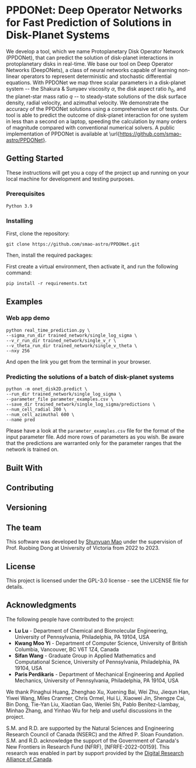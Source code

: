 # PPDONet: Deep Operator Networks for Fast Prediction of Solutions in Disk-Planet Systems

We develop a tool, which we name Protoplanetary Disk Operator Network (PPDONet), that can predict the solution of disk-planet interactions in protoplanetary disks in real-time. We base our tool on Deep Operator Networks (DeepONets), a class of neural networks capable of learning non-linear operators to represent deterministic and stochastic differential equations.
With PPDONet we map three scalar parameters in a disk-planet system -- the Shakura & Sunyaev viscosity $\alpha$, the disk aspect ratio $h_0$, and the planet-star mass ratio $q$ -- to steady-state solutions of the disk surface density, radial velocity, and azimuthal velocity.  We demonstrate the accuracy of the PPDONet solutions using a comprehensive set of tests. Our tool is able to predict the outcome of disk-planet interaction for one system in less than a second on a laptop, speeding the calculation by many orders of magnitude compared with conventional numerical solvers. A public implementation of PPDONet is available at \url{https://github.com/smao-astro/PPDONet}.

## Getting Started

These instructions will get you a copy of the project up and running on your local machine for development and testing purposes.

[//]: # (See deployment for notes on how to deploy the project on a live system.)

### Prerequisites

```
Python 3.9
```

### Installing

First, clone the repository:

```
git clone https://github.com/smao-astro/PPDONet.git
```

Then, install the required packages:

First create a virtual environment, then activate it, and run the following command:

```
pip install -r requirements.txt
```

## Examples

### Web app demo

```commandline
python real_time_prediction.py \
--sigma_run_dir trained_network/single_log_sigma \
--v_r_run_dir trained_network/single_v_r \
--v_theta_run_dir trained_network/single_v_theta \
--nxy 256
```
And open the link you get from the terminal in your browser.

### Predicting the solutions of a batch of disk-planet systems

```commandline
python -m onet_disk2D.predict \
--run_dir trained_network/single_log_sigma \
--parameter_file parameter_examples.csv \
--save_dir trained_network/single_log_sigma/predictions \
--num_cell_radial 200 \
--num_cell_azimuthal 600 \
--name pred
```
Please have a look at the `parameter_examples.csv` file for the format of the input parameter file. Add more rows of parameters as you wish. Be aware that the predictions are warranted only for the parameter ranges that the network is trained on.

## Built With

## Contributing

## Versioning

## The team

This software was developed by [Shunyuan Mao](https://github.com/smao-astro) under the supervision of Prof. Ruobing Dong at University of Victoria from 2022 to 2023.

## License

This project is licensed under the GPL-3.0 license - see the LICENSE file for details.

## Acknowledgments

The following people have contributed to the project:

- **Lu Lu** - Department of Chemical and Biomolecular Engineering, University of Pennsylvania, Philadelphia, PA 19104, USA
- **Kwang Moo Yi** - Department of Computer Science, University of British Columbia, Vancouver, BC V6T 1Z4, Canada
- **Sifan Wang** - Graduate Group in Applied Mathematics and Computational Science, University of Pennsylvania, Philadelphia, PA 19104, USA
- **Paris Perdikaris** - Department of Mechanical Engineering and Applied Mechanics, University of Pennsylvania, Philadelphia, PA 19104, USA

We thank Pinaghui Huang, Zhenghao Xu, Xuening Bai, Wei Zhu, Jiequn Han, Yiwei Wang, Miles Cranmer, Chris Ormel, Hui Li, Xiaowei Jin, Shengze Cai, Bin Dong, Tie-Yan Liu, Xiaotian Gao, Wenlei Shi, Pablo Benítez-Llambay, Minhao Zhang, and Yinhao Wu for help and useful discussions in the project.

S.M. and R.D. are supported by the Natural Sciences and Engineering Research Council of Canada (NSERC) and the Alfred P. Sloan Foundation. S.M. and R.D. acknowledge the support of the Government of Canada's New Frontiers in Research Fund (NFRF), [NFRFE-2022-00159]. This research was enabled in part by support provided by the [Digital Research Alliance of Canada](alliance.can.ca).

[//]: # ()
[//]: # (* Hat tip to anyone whose code was used)

[//]: # (* Inspiration)

[//]: # (* etc)
